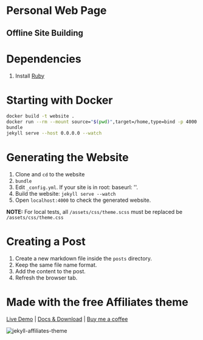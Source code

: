 # Personal Web Page

## Offline Site Building

# Dependencies
1. Install [Ruby](https://www.ruby-lang.org/en/documentation/installation/)

# Starting with Docker
```sh
docker build -t website .
docker run --rm --mount source="$(pwd)",target=/home,type=bind -p 4000:4000 -it website bash
bundle
jekyll serve --host 0.0.0.0 --watch
```

# Generating the Website
1. Clone and `cd` to the website 
1. `bundle`
1. Edit `_config.yml`. If your site is in root: baseurl: ''.
1. Build the website: `jekyll serve --watch`
1. Open `localhost:4000` to check the generated website.

**NOTE:** For local tests, all `/assets/css/theme.scss` must be replaced be `/assets/css/theme.css`

# Creating a Post
1. Create a new markdown file inside the `posts` directory.
1. Keep the same file name format.
1. Add the content to the post.
1. Refresh the browser tab.


# Made with the free Affiliates theme

[Live Demo](https://wowthemesnet.github.io/affiliates-jekyll-theme/) | [Docs & Download](https://bootstrapstarter.com/template-affiliates-bootstrap-jekyll/) |  [Buy me a coffee](https://www.wowthemes.net/donate/)

![jekyll-affiliates-theme](https://bootstrapstarter.com/assets/img/themes/affiliates-jekyll.jpg)
